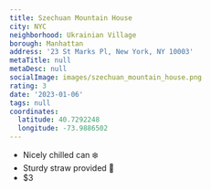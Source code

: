 ```yaml
---
title: Szechuan Mountain House
city: NYC
neighborhood: Ukrainian Village
borough: Manhattan
address: '23 St Marks Pl, New York, NY 10003'
metaTitle: null
metaDesc: null
socialImage: images/szechuan_mountain_house.png
rating: 3
date: '2023-01-06'
tags: null
coordinates:
  latitude: 40.7292248
  longitude: -73.9886502
---
```


- Nicely chilled can ❄️
- Sturdy straw provided 🥤
- $3
